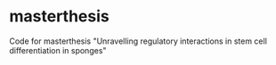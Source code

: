 # masterthesis
Code for masterthesis "Unravelling regulatory interactions in stem cell differentiation in sponges"

